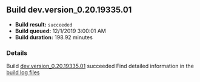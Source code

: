 ## Build dev.version_0.20.19335.01
- **Build result:** `succeeded`
- **Build queued:** 12/1/2019 3:00:01 AM
- **Build duration:** 198.92 minutes
### Details
Build [dev.version_0.20.19335.01](https://winappstudio.visualstudio.com/web/build.aspx?pcguid=a4ef43be-68ce-4195-a619-079b4d9834c2&builduri=vstfs%3a%2f%2f%2fBuild%2fBuild%2f32118) succeeded
Find detailed information in the [build log files]()
